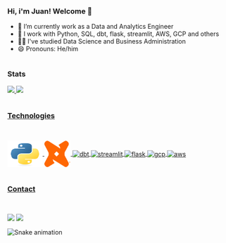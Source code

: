 ### Hi, i'm Juan! Welcome 👋

- 🔭 I’m currently work as a Data and Analytics Engineer
- 🌱 I work with Python, SQL, dbt, flask, streamlit, AWS, GCP and others
- 👨‍🎓 I've studied Data Science and Business Administration
- 😄 Pronouns: He/him
#
### Stats
<div align="left">
 <a href="https://github.com/juanmangueira">
  <img height="160em" src="https://github-readme-stats.vercel.app/api?username=juanmangueira&theme=discord_old_blurple&include_all_commits=true&count_private=true"/>
  <img height="160em" src="https://github-readme-stats.vercel.app/api/top-langs/?username=juanmangueira&layout=compact&theme=discord_old_blurple"/>
</div>  

  #
  
### Technologies
<div style="display: inline_block"><br>
  <p align = "left">
    <img align="center" alt="python" height="60" width="80" src="https://raw.githubusercontent.com/devicons/devicon/master/icons/python/python-original.svg">
    <img align="center" alt="dbt" height="60" width="60" src="/assets/dbt-bit-standalone.png">
    <img align="center" alt="dbt" height="60" width="60" src="https://cdn.jsdelivr.net/gh/devicons/devicon@latest/icons/supabase/supabase-original.svg" >      
    <img align="center" alt="streamlit" height="60" width="80" src="https://cdn.jsdelivr.net/gh/devicons/devicon@latest/icons/streamlit/streamlit-plain-wordmark.svg">
    <img align="center" alt="flask" height="60" width="80" src="https://cdn.jsdelivr.net/gh/devicons/devicon@latest/icons/flask/flask-original-wordmark.svg">
    <img align="center" alt="gcp" height="60" width="80" src="https://cdn.jsdelivr.net/gh/devicons/devicon@latest/icons/googlecloud/googlecloud-original.svg">
    <img align="center" alt="aws" height="60" width="80" src="https://cdn.jsdelivr.net/gh/devicons/devicon@latest/icons/amazonwebservices/amazonwebservices-original-wordmark.svg">
          
  </p>
</div>   

#
  
### Contact
<div style="display: inline_block"><br>
  <p align = "left">
   <a href="https://www.linkedin.com/in/juanmangueira" target="_blank">
     <img src="https://img.shields.io/badge/-LinkedIn-%230077B5?style=for-the-badge&logo=linkedin&logoColor=white" target="_blank"></a> 
   <a href = "mailto:juanmangueira@outlook.com">
     <img src="https://img.shields.io/badge/-Outlook-%23333?style=for-the-badge&logo=outlook&logoColor=white" target="_blank">
  </a>
  
  ![Snake animation](https://github.com/juanmangueira/JuanMangueira/blob/output/github-contribution-grid-snake.svg)
    
  </p>
</div>
